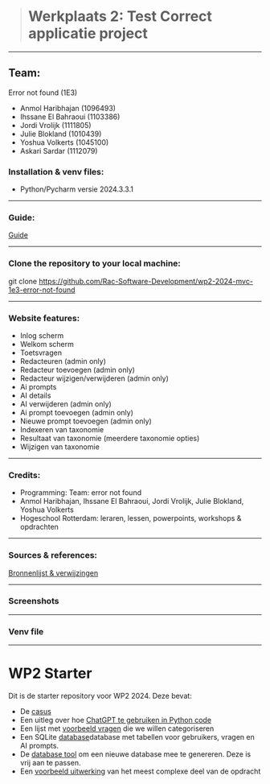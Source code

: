 > # Werkplaats 2: Test Correct applicatie project

---

## Team: 
Error not found (1E3)
* Anmol Haribhajan (1096493)
* Ihssane El Bahraoui (1103386)
* Jordi Vrolijk (1111805)
* Julie Blokland (1010439)
* Yoshua Volkerts (1045100)
* Askari Sardar (1112079)

### Installation & venv files:

* Python/Pycharm versie 2024.3.3.1


---

### Guide:
[Guide](markdown_files/guide.md)

---

### Clone the repository to your local machine:
git clone https://github.com/Rac-Software-Development/wp2-2024-mvc-1e3-error-not-found

---

### Website features:
* Inlog scherm
* Welkom scherm
* Toetsvragen
* Redacteuren (admin only)
* Redacteur toevoegen (admin only)
* Redacteur wijzigen/verwijderen (admin only)
* Ai prompts
* AI details 
* AI verwijderen (admin only)
* Ai prompt toevoegen (admin only)
* Nieuwe prompt toevoegen (admin only)
* Indexeren van taxonomie
* Resultaat van taxonomie (meerdere taxonomie opties)
* Wijzigen van taxonomie

---

### Credits: 
* Programming: Team: error not found
* Anmol Haribhajan, Ihssane El Bahraoui, Jordi Vrolijk, Julie Blokland, Yoshua Volkerts
* Hogeschool Rotterdam: leraren, lessen, powerpoints, workshops & opdrachten

---

### Sources & references:
[Bronnenlijst & verwijzingen](markdown_files/bronnenlijst.md)

---

### Screenshots

---

### Venv file

---








































# WP2 Starter 

Dit is de starter repository voor WP2 2024. Deze bevat: 
- De [casus](CASUS.md)
- Een uitleg over hoe [ChatGPT te gebruiken in Python code](CHATGPT.md)
- Een lijst met [voorbeeld vragen](questions_extract.json) die we willen categoriseren
- Een SQLite [database](databases%2Fdatabase.db)database met tabellen voor gebruikers, vragen en AI prompts.
- De [database tool](lib%2Fdatabase%2Fdatabase_generator.py) om een nieuwe database mee te genereren. Deze is vrij aan te passen.   
- Een [voorbeeld uitwerking](voorbeeld_uitwerking/app.py) van het meest complexe deel van de opdracht
